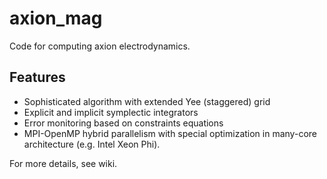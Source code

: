 # axion_mag
Code for computing axion electrodynamics.

## Features
- Sophisticated algorithm with extended Yee (staggered) grid 
- Explicit and implicit symplectic integrators
- Error monitoring based on constraints equations
- MPI-OpenMP hybrid parallelism with special optimization in many-core architecture (e.g. Intel Xeon Phi).

For more details, see wiki.
